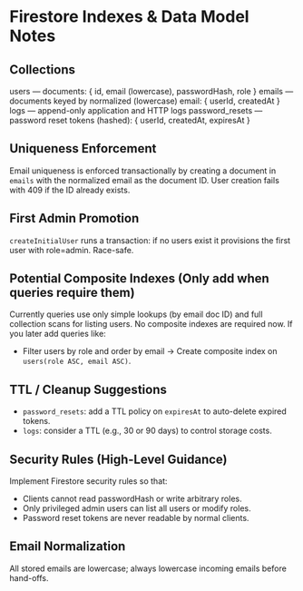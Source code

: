 # Firestore Indexes & Data Model Notes

## Collections

users — documents: { id, email (lowercase), passwordHash, role }
emails — documents keyed by normalized (lowercase) email: { userId, createdAt }
logs — append-only application and HTTP logs
password_resets — password reset tokens (hashed): { userId, createdAt, expiresAt }

## Uniqueness Enforcement

Email uniqueness is enforced transactionally by creating a document in `emails` with the normalized email as the document ID. User creation fails with 409 if the ID already exists.

## First Admin Promotion

`createInitialUser` runs a transaction: if no users exist it provisions the first user with role=admin. Race-safe.

## Potential Composite Indexes (Only add when queries require them)

Currently queries use only simple lookups (by email doc ID) and full collection scans for listing users. No composite indexes are required now. If you later add queries like:

- Filter users by role and order by email → Create composite index on `users(role ASC, email ASC)`.

## TTL / Cleanup Suggestions

- `password_resets`: add a TTL policy on `expiresAt` to auto-delete expired tokens.
- `logs`: consider a TTL (e.g., 30 or 90 days) to control storage costs.

## Security Rules (High-Level Guidance)

Implement Firestore security rules so that:

- Clients cannot read passwordHash or write arbitrary roles.
- Only privileged admin users can list all users or modify roles.
- Password reset tokens are never readable by normal clients.

## Email Normalization

All stored emails are lowercase; always lowercase incoming emails before hand-offs.
